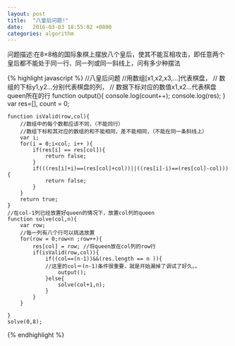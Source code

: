 ```yaml
---
layout: post
title:  "八皇后问题!"
date:   2016-03-03 18:55:02 +0800
categories: algorithm
---
```

问题描述:在8×8格的国际象棋上摆放八个皇后，使其不能互相攻击，即任意两个皇后都不能处于同一行、同一列或同一斜线上，问有多少种摆法

{% highlight javascript %}
//八皇后问题
//用数组[x1,x2,x3,...]代表棋盘，
// 数组的下标y1,y2...分别代表棋盘的列，
// 数据下标对应的数值x1,x2...代表棋盘queen所在的行
    function output(){
        console.log(count++);
        console.log(res);
    }
    var res=[],
        count = 0;

    function isValid(row,col){
        //数组中的每个数都应该不同，（不能同行）
        //数组下标和其对应的数组的和不能相同，差不能相同，（不能在同一条斜线上）
        var i;
        for(i = 0;i<col; i++ ){
            if(res[i] == res[col]){
                return false;
            }
            if(((res[i]+i)==(res[col]+col))||((res[i]-i)==(res[col]-col))){
                return false;
            }
        }
        return true;
    }
    //在col-1列已经放置好queen的情况下，放置col列的queen
    function solve(col,n){
        var row;
        //每一列有八个行可以挑选放置
        for(row = 0;row<n ;row++){
            res[col] = row; //将queen放在col列的row行
            if(isValid(row,col)){
                if((col==(n-1))&&(res.length == n )){
                //这里的col＝(n-1)条件很重要，就是开始漏掉了调试了好久。。
                    output();
                }else{
                    solve(col+1,n);
                }
            }
        }

    }
    solve(0,8);
{% endhighlight %}

